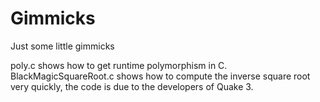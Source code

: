 # Gimmicks
Just some little gimmicks

poly.c shows how to get runtime polymorphism in C. 
BlackMagicSquareRoot.c shows how to compute the inverse square root very quickly, the code is due to the developers of Quake 3.
